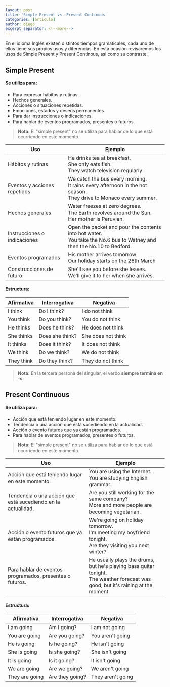 ```yaml
---
layout: post
title: 'Simple Present vs. Present Continous'
categories: [articulo]
author: diego
excerpt_separator: <!--more-->
---
```

En el idioma Inglés existen distintos tiempos gramaticales, cada uno de ellos tiene sus propios usos y diferencias. En esta ocasión revisaremos los usos de Simple Present y Present Continous, asi como su contraste.

<!--more-->

## Simple Present


#### Se utiliza para:

- Para expresar hábitos y rutinas.
- Hechos generales.
- Acciones o situaciones repetidas.
- Emociones, estados y deseos permanentes.
- Para dar instrucciones o indicaciones.
- Para hablar de eventos programados, presentes o futuros.

> **Nota:** El "simple present" no se utiliza para hablar de lo que está ocurriendo en este momento.

| Uso                          | Ejemplo                                                                                                                  |
| ---------------------------- | ------------------------------------------------------------------------------------------------------------------------ |
| Hábitos y rutinas            | He drinks tea at breakfast.<br/> She only eats fish.<br/>They watch television regularly.                                |
| Eventos y acciones repetidos | We catch the bus every morning.<br/>It rains every afternoon in the hot season.<br/>They drive to Monaco every summer.   |
| Hechos generales             | Water freezes at zero degrees.<br/> The Earth revolves around the Sun.<br/>Her mother is Peruvian.                       |
| Instrucciones o indicaciones | Open the packet and pour the contents into hot water.<br/>You take the No.6 bus to Watney and then the No.10 to Bedford. |
| Eventos programados          | His mother arrives tomorrow.<br/> Our holiday starts on the 26th March                                                   |
| Construcciones de futuro     | She'll see you before she leaves.<br/>We'll give it to her when she arrives.                                             |

#### Estructura:

| Afirmativa | Interrogativa   | Negativa           |
| ---------- | --------------- | ------------------ |
| I think    | Do I think?     | I do not think     |
| You think  | Do you think?   | You do not think   |
| He thinks  | Does he think?  | He does not think  |
| She thinks | Does she think? | She does not think |
| It thinks  | Does it think?  | It does not think  |
| We think   | Do we think?    | We do not think    |
| They think | Do they think?  | They do not think  |

> **Nota:** En la tercera persona del singular, el verbo **siempre termina en -s**.

## Present Continuous


#### Se utiliza para:

- Acción que está teniendo lugar en este momento.
- Tendencia o una acción que está sucediendo en la actualidad.
- Acción o evento futuros que ya están programados.
- Para hablar de eventos programados, presentes o futuros.

> **Nota:** El "simple present" no se utiliza para hablar de lo que está ocurriendo en este momento.

| Uso                                                          | Ejemplo                                                                                                                              |
| ------------------------------------------------------------ | ------------------------------------------------------------------------------------------------------------------------------------ |
| Acción que está teniendo lugar en este momento.              | You are using the Internet.<br/> You are studying English grammar.                                                                   |
| Tendencia o una acción que está sucediendo en la actualidad. | Are you still working for the same company?<br/>More and more people are becoming vegetarian.                                        |
| Acción o evento futuros que ya están programados.            | We're going on holiday tomorrow.<br/> I'm meeting my boyfriend tonight.<br/>Are they visiting you next winter?                       |
| Para hablar de eventos programados, presentes o futuros.     | He usually plays the drums, but he's playing bass guitar tonight.<br/>The weather forecast was good, but it's raining at the moment. |

#### Estructura:

| Afirmativa     | Interrogativa   | Negativa          |
| -------------- | --------------- | ----------------- |
| I am going     | Am I going?     | I am not going    |
| You are going  | Are you going?  | You aren't going  |
| He is going    | Is he going?    | He isn't going    |
| She is going   | Is she going?   | She isn't going   |
| It is going    | Is it going?    | It isn't going    |
| We are going   | Are we going?   | We aren't going   |
| They are going | Are they going? | They aren't going |
